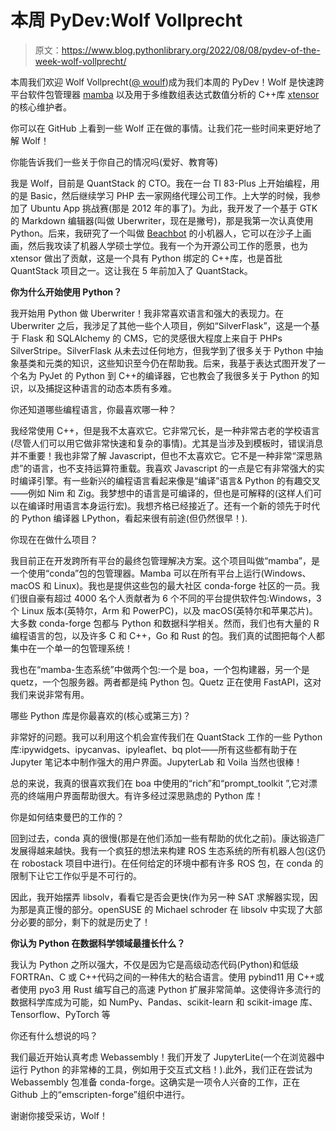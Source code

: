 # 本周 PyDev:Wolf Vollprecht

> 原文：<https://www.blog.pythonlibrary.org/2022/08/08/pydev-of-the-week-wolf-vollprecht/>

本周我们欢迎 Wolf Vollprecht([@ woulf](https://twitter.com/wuoulf))成为我们本周的 PyDev！Wolf 是快速跨平台软件包管理器 [mamba](https://github.com/mamba-org/mamba) 以及用于多维数组表达式数值分析的 C++库 [xtensor](https://github.com/xtensor-stack/xtensor) 的核心维护者。

你可以在 GitHub 上看到一些 Wolf 正在做的事情。让我们花一些时间来更好地了解 Wolf！

你能告诉我们一些关于你自己的情况吗(爱好、教育等)

我是 Wolf，目前是 QuantStack 的 CTO。我在一台 TI 83-Plus 上开始编程，用的是 Basic，然后继续学习 PHP 去一家网络代理公司工作。上大学的时候，我参加了 Ubuntu App 挑战赛(那是 2012 年的事了)。为此，我开发了一个基于 GTK 的 Markdown 编辑器(叫做 Uberwriter，现在是撇号)，那是我第一次认真使用 Python。后来，我研究了一个叫做 [Beachbot](https://www.youtube.com/watch?v=eBRrQBPtdak) 的小机器人，它可以在沙子上画画，然后我攻读了机器人学硕士学位。我有一个为开源公司工作的愿景，也为 xtensor 做出了贡献，这是一个具有 Python 绑定的 C++库，也是首批 QuantStack 项目之一。这让我在 5 年前加入了 QuantStack。

**你为什么开始使用 Python？**

我开始用 Python 做 Uberwriter！我非常喜欢语言和强大的表现力。在 Uberwriter 之后，我涉足了其他一些个人项目，例如“SilverFlask”，这是一个基于 Flask 和 SQLAlchemy 的 CMS，它的灵感很大程度上来自于 PHPs SilverStripe。SilverFlask 从未去过任何地方，但我学到了很多关于 Python 中抽象基类和元类的知识，这些知识至今仍在帮助我。后来，我基于表达式图开发了一个名为 PyJet 的 Python 到 C++的编译器，它也教会了我很多关于 Python 的知识，以及捕捉这种语言的动态本质有多难。

你还知道哪些编程语言，你最喜欢哪一种？

我经常使用 C++，但是我不太喜欢它。它非常冗长，是一种非常古老的学校语言(尽管人们可以用它做非常快速和复杂的事情)。尤其是当涉及到模板时，错误消息并不重要！我也非常了解 Javascript，但也不太喜欢它。它不是一种非常“深思熟虑”的语言，也不支持运算符重载。我喜欢 Javascript 的一点是它有非常强大的实时编译引擎。有一些新兴的编程语言看起来像是“编译”语言& Python 的有趣交叉——例如 Nim 和 Zig。我梦想中的语言是可编译的，但也是可解释的(这样人们可以在编译时用语言本身运行宏)。我想齐格已经接近了。还有一个新的领先于时代的 Python 编译器 LPython，看起来很有前途(但仍然很早！).

你现在在做什么项目？

我目前正在开发跨所有平台的最终包管理解决方案。这个项目叫做“mamba”，是一个使用“conda”包的包管理器。Mamba 可以在所有平台上运行(Windows、macOS 和 Linux)。我也是提供这些包的最大社区 conda-forge 社区的一员。我们很自豪有超过 4000 名个人贡献者为 6 个不同的平台提供软件包:Windows，3 个 Linux 版本(英特尔，Arm 和 PowerPC)，以及 macOS(英特尔和苹果芯片)。大多数 conda-forge 包都与 Python 和数据科学相关。然而，我们也有大量的 R 编程语言的包，以及许多 C 和 C++，Go 和 Rust 的包。我们真的试图把每个人都集中在一个单一的包管理系统！

我也在“mamba-生态系统”中做两个包:一个是 boa，一个包构建器，另一个是 quetz，一个包服务器。两者都是纯 Python 包。Quetz 正在使用 FastAPI，这对我们来说非常有用。

哪些 Python 库是你最喜欢的(核心或第三方)？

非常好的问题。我可以利用这个机会宣传我们在 QuantStack 工作的一些 Python 库:ipywidgets、ipycanvas、ipyleaflet、bq plot——所有这些都有助于在 Jupyter 笔记本中制作强大的用户界面。JupyterLab 和 Voila 当然也很棒！

总的来说，我真的很喜欢我们在 boa 中使用的“rich”和“prompt_toolkit ”,它对漂亮的终端用户界面帮助很大。有许多经过深思熟虑的 Python 库！

你是如何结束曼巴的工作的？

回到过去，conda 真的很慢(那是在他们添加一些有帮助的优化之前)。康达锻造厂发展得越来越快。我有一个疯狂的想法来构建 ROS 生态系统的所有机器人包(这仍在 robostack 项目中进行)。在任何给定的环境中都有许多 ROS 包，在 conda 的限制下让它工作似乎是不可行的。

因此，我开始摆弄 libsolv，看看它是否会更快(作为另一种 SAT 求解器实现，因为那是真正慢的部分。openSUSE 的 Michael schroder 在 libsolv 中实现了大部分必要的部分，剩下的就是历史了！

**你认为 Python 在数据科学领域最擅长什么？**

我认为 Python 之所以强大，不仅是因为它是高级动态代码(Python)和低级 FORTRAn、C 或 C++代码之间的一种伟大的粘合语言。使用 pybind11 用 C++或者使用 pyo3 用 Rust 编写自己的高速 Python 扩展非常简单。这使得许多流行的数据科学库成为可能，如 NumPy、Pandas、scikit-learn 和 scikit-image 库、Tensorflow、PyTorch 等

你还有什么想说的吗？

我们最近开始认真考虑 Webassembly！我们开发了 JupyterLite(一个在浏览器中运行 Python 的非常棒的工具，例如用于交互式文档！).此外，我们正在尝试为 Webassembly 包准备 conda-forge。这确实是一项令人兴奋的工作，正在 Github 上的“emscripten-forge”组织中进行。

谢谢你接受采访，Wolf！